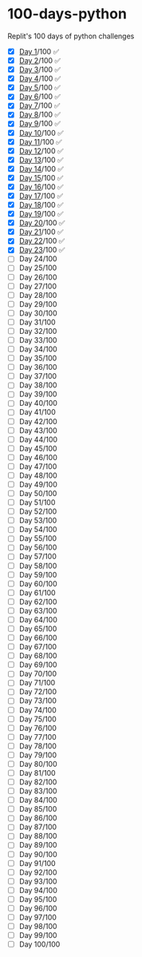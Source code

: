# 100-days-python
Replit's 100 days of python challenges

 - [x] [Day 1]()/100 ✅
 - [x] [Day 2]()/100 ✅
 - [x] [Day 3]()/100 ✅
 - [x] [Day 4]()/100 ✅
 - [x] [Day 5]()/100 ✅
 - [x] [Day 6]()/100 ✅
 - [x] [Day 7]()/100 ✅
 - [x] [Day 8]()/100 ✅
 - [x] [Day 9]()/100 ✅
 - [x] [Day 10]()/100 ✅
 - [x] [Day 11]()/100 ✅
 - [x] [Day 12](https://github.com/vorthkor/100-days-python/tree/day-12-debug)/100 ✅
 - [x] [Day 13](https://github.com/vorthkor/100-days-python/tree/day-13-challenge-grade)/100 ✅
 - [x] [Day 14](https://github.com/vorthkor/100-days-python/tree/day-14-challenge-rockpaperscissors)/100 ✅
 - [x] [Day 15](https://github.com/vorthkor/100-days-python/tree/day-15-loops)/100 ✅
 - [x] [Day 16](https://github.com/vorthkor/100-days-python/tree/day-16-while-loop)/100 ✅
 - [x] [Day 17](https://github.com/vorthkor/100-days-python/tree/day-17-loops)/100 ✅
 - [x] [Day 18](https://github.com/vorthkor/100-days-python/tree/day-18-loops)/100 ✅
 - [x] [Day 19](https://github.com/vorthkor/100-days-python/tree/day-19-loops)/100 ✅
 - [x] [Day 20](https://github.com/vorthkor/100-days-python/tree/day-20-loops)/100 ✅
 - [x] [Day 21](https://github.com/vorthkor/100-days-python/tree/day-21-loops-challenge)/100 ✅
 - [x] [Day 22](https://github.com/vorthkor/100-days-python/tree/day-22-libraries)/100 ✅
 - [x] [Day 23](https://github.com/vorthkor/100-days-python/tree/day-23-subroutines)/100 ✅
 - [ ] Day 24/100
 - [ ] Day 25/100
 - [ ] Day 26/100
 - [ ] Day 27/100
 - [ ] Day 28/100
 - [ ] Day 29/100
 - [ ] Day 30/100
 - [ ] Day 31/100
 - [ ] Day 32/100
 - [ ] Day 33/100
 - [ ] Day 34/100
 - [ ] Day 35/100
 - [ ] Day 36/100
 - [ ] Day 37/100
 - [ ] Day 38/100
 - [ ] Day 39/100
 - [ ] Day 40/100
 - [ ] Day 41/100
 - [ ] Day 42/100
 - [ ] Day 43/100
 - [ ] Day 44/100
 - [ ] Day 45/100
 - [ ] Day 46/100
 - [ ] Day 47/100
 - [ ] Day 48/100
 - [ ] Day 49/100
 - [ ] Day 50/100
 - [ ] Day 51/100
 - [ ] Day 52/100
 - [ ] Day 53/100
 - [ ] Day 54/100
 - [ ] Day 55/100
 - [ ] Day 56/100
 - [ ] Day 57/100
 - [ ] Day 58/100
 - [ ] Day 59/100
 - [ ] Day 60/100
 - [ ] Day 61/100
 - [ ] Day 62/100
 - [ ] Day 63/100
 - [ ] Day 64/100
 - [ ] Day 65/100
 - [ ] Day 66/100
 - [ ] Day 67/100
 - [ ] Day 68/100
 - [ ] Day 69/100
 - [ ] Day 70/100
 - [ ] Day 71/100
 - [ ] Day 72/100
 - [ ] Day 73/100
 - [ ] Day 74/100
 - [ ] Day 75/100
 - [ ] Day 76/100
 - [ ] Day 77/100
 - [ ] Day 78/100
 - [ ] Day 79/100
 - [ ] Day 80/100
 - [ ] Day 81/100
 - [ ] Day 82/100
 - [ ] Day 83/100
 - [ ] Day 84/100
 - [ ] Day 85/100
 - [ ] Day 86/100
 - [ ] Day 87/100
 - [ ] Day 88/100
 - [ ] Day 89/100
 - [ ] Day 90/100
 - [ ] Day 91/100
 - [ ] Day 92/100
 - [ ] Day 93/100
 - [ ] Day 94/100
 - [ ] Day 95/100
 - [ ] Day 96/100
 - [ ] Day 97/100
 - [ ] Day 98/100
 - [ ] Day 99/100
 - [ ] Day 100/100
